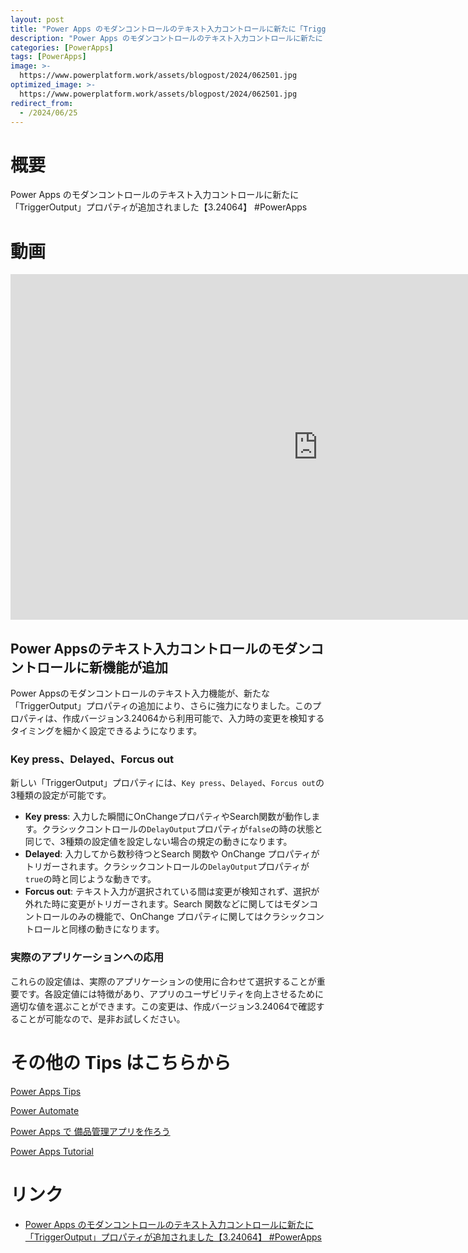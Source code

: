 ```yaml
---
layout: post
title: "Power Apps のモダンコントロールのテキスト入力コントロールに新たに「TriggerOutput」プロパティが追加されました【3.24064】 #PowerApps"
description: "Power Apps のモダンコントロールのテキスト入力コントロールに新たに「TriggerOutput」プロパティが追加されました【3.24064】 #PowerAppsを動画で分かりやすく解説"
categories: [PowerApps]
tags: [PowerApps]
image: >-
  https://www.powerplatform.work/assets/blogpost/2024/062501.jpg
optimized_image: >-
  https://www.powerplatform.work/assets/blogpost/2024/062501.jpg
redirect_from:
  - /2024/06/25
---
```



#  概要

Power Apps のモダンコントロールのテキスト入力コントロールに新たに「TriggerOutput」プロパティが追加されました【3.24064】 #PowerApps


# 動画

<iframe width="983" height="553" src="https://www.youtube.com/embed/Z5KlOBHoePY" title="YouTube video player" frameborder="0" allow="accelerometer; autoplay; clipboard-write; encrypted-media; gyroscope; picture-in-picture" allowfullscreen></iframe>


## Power Appsのテキスト入力コントロールのモダンコントロールに新機能が追加

Power Appsのモダンコントロールのテキスト入力機能が、新たな「TriggerOutput」プロパティの追加により、さらに強力になりました。このプロパティは、作成バージョン3.24064から利用可能で、入力時の変更を検知するタイミングを細かく設定できるようになります。

### Key press、Delayed、Forcus out

新しい「TriggerOutput」プロパティには、`Key press`、`Delayed`、`Forcus out`の3種類の設定が可能です。

- **Key press**: 入力した瞬間にOnChangeプロパティやSearch関数が動作します。クラシックコントロールの`DelayOutput`プロパティが`false`の時の状態と同じで、3種類の設定値を設定しない場合の規定の動きになります。
- **Delayed**: 入力してから数秒待つとSearch 関数や OnChange プロパティがトリガーされます。クラシックコントロールの`DelayOutput`プロパティが`true`の時と同じような動きです。
- **Forcus out**: テキスト入力が選択されている間は変更が検知されず、選択が外れた時に変更がトリガーされます。Search 関数などに関してはモダンコントロールのみの機能で、OnChange プロパティに関してはクラシックコントロールと同様の動きになります。

### 実際のアプリケーションへの応用

これらの設定値は、実際のアプリケーションの使用に合わせて選択することが重要です。各設定値には特徴があり、アプリのユーザビリティを向上させるために適切な値を選ぶことができます。この変更は、作成バージョン3.24064で確認することが可能なので、是非お試しください。



# その他の Tips はこちらから

[Power Apps Tips](https://www.youtube.com/watch?v=VrAQf3JQ7yM&list=PLVhFi1fb3DqakSLVMn22DDcySXh9jtzi- )


[Power Automate](https://www.youtube.com/watch?v=-YnJYT0ASEM&list=PLVhFi1fb3Dqbzic6GieqnLFgD3aTj-eHA)


[Power Apps で 備品管理アプリを作ろう](https://www.youtube.com/playlist?list=PLVhFi1fb3DqZM3HKb8Hea6XEL96990Fyn)


[Power Apps Tutorial](https://www.youtube.com/playlist?list=PLVhFi1fb3DqalxpL974VvAJvV4iWoSbe_)


# リンク


- [Power Apps のモダンコントロールのテキスト入力コントロールに新たに「TriggerOutput」プロパティが追加されました【3.24064】 #PowerApps](https://www.youtube.com/watch?v=Z5KlOBHoePY)

